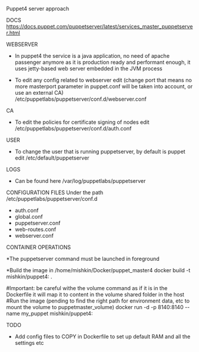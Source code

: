 Puppet4 server approach

DOCS
https://docs.puppet.com/puppetserver/latest/services_master_puppetserver.html


WEBSERVER
* In puppet4 the service is a java application, no need of apache passenger anymore as it is production ready and performant enough, it uses jetty-based web server embedded in the JVM process

* To edit any config related to webserver edit (change port that means no more masterport parameter in puppet.conf will be taken into account,  or use an external CA)
/etc/puppetlabs/puppetserver/conf.d/webserver.conf

CA 
* To edit the policies for certificate signing of nodes edit
 /etc/puppetlabs/puppetserver/conf.d/auth.conf

USER
* To change the user that is running puppetserver, by default is puppet edit
/etc/default/puppetserver 

LOGS
* Can be found here
/var/log/puppetlabs/puppetserver

CONFIGURATION FILES
Under the path /etc/puppetlabs/puppetserver/conf.d

* auth.conf 
* global.conf
* puppetserver.conf
* web-routes.conf
* webserver.conf


CONTAINER OPERATIONS

*The puppetserver command must be launched in foreground

*Build the image in /home/mishkin/Docker/puppet_master4
docker build -t mishkin/puppet4:<tag> .

#Important: be careful withe the volume command as if it is in the Dockerfile it will map it to content in the volume shared folder in the host
#Run the image (pending to find the right path for environment data, etc to mount the volume to puppetmaster_volume)
docker run -d -p 8140:8140 --name my_puppet  mishkin/puppet4:<tag>


TODO

* Add config files to COPY in Dockerfile to set up  default RAM and all the settings etc
